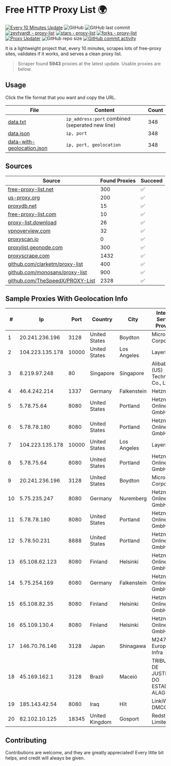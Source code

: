 
# Free HTTP Proxy List 🌍

[![Every 10 Minutes Update](https://github.com/mertguvencli/http-proxy-list/actions/workflows/main.yml/badge.svg?branch=main)](https://github.com/mertguvencli/http-proxy-list/actions/workflows/main.yml)
![GitHub](https://img.shields.io/github/license/mertguvencli/http-proxy-list)
![GitHub last commit](https://img.shields.io/github/last-commit/mertguvencli/http-proxy-list)
[![zevtyardt - proxy-list](https://img.shields.io/static/v1?label=zevtyardt&message=proxy-list&color=blue&logo=github)](https://github.com/zevtyardt/proxy-list "Go to GitHub repo")
[![stars - proxy-list](https://img.shields.io/github/stars/zevtyardt/proxy-list?style=social)](https://github.com/zevtyardt/proxy-list)
[![forks - proxy-list](https://img.shields.io/github/forks/zevtyardt/proxy-list?style=social)](https://github.com/zevtyardt/proxy-list)
[![Proxy Updater](https://github.com/zevtyardt/proxy-list/workflows/Proxy%20Updater/badge.svg)](https://github.com/zevtyardt/proxy-list/actions?query=workflow:"Proxy+Updater")
![GitHub repo size](https://img.shields.io/github/repo-size/zevtyardt/proxy-list)
[![GitHub commit activity](https://img.shields.io/github/commit-activity/m/zevtyardt/proxy-list?logo=commits)](https://github.com/zevtyardt/proxy-list/commits/main)

It is a lightweight project that, every 10 minutes, scrapes lots of free-proxy sites, validates if it works, and serves a clean proxy list.

> Scraper found **5943** proxies at the latest update. Usable proxies are below.

## Usage

Click the file format that you want and copy the URL.

|File|Content|Count|
|----|-------|-----|
|[data.txt](https://raw.githubusercontent.com/mertguvencli/http-proxy-list/main/proxy-list/data.txt)|`ip_address:port` combined (seperated new line)|348|
|[data.json](https://raw.githubusercontent.com/mertguvencli/http-proxy-list/main/proxy-list/data.json)|`ip, port`|348|
|[data-with-geolocation.json](https://raw.githubusercontent.com/mertguvencli/http-proxy-list/main/proxy-list/data-with-geolocation.json)|`ip, port, geolocation`|348|

## Sources

|Source|Found Proxies|Succeed|
|------|-------------|-------|
|[free-proxy-list.net](https://free-proxy-list.net)|300|✅|
|[us-proxy.org](https://www.us-proxy.org)|200|✅|
|[proxydb.net](http://proxydb.net)|15|✅|
|[free-proxy-list.com](https://free-proxy-list.com/?page=&port=&type%5B%5D=http&type%5B%5D=https&up_time=0&search=Search)|10|✅|
|[proxy-list.download](https://www.proxy-list.download/HTTP)|26|✅|
|[vpnoverview.com](https://vpnoverview.com/privacy/anonymous-browsing/free-proxy-servers)|32|✅|
|[proxyscan.io](https://www.proxyscan.io)|0|✅|
|[proxylist.geonode.com](https://proxylist.geonode.com/api/proxy-list?limit=300&page=1&sort_by=lastChecked&sort_type=desc&protocols=http,https)|300|✅|
|[proxyscrape.com](https://api.proxyscrape.com/v2/?request=displayproxies&protocol=http&timeout=10000&country=all&ssl=all&anonymity=all)|1432|✅|
|[github.com/clarketm/proxy-list](https://raw.githubusercontent.com/clarketm/proxy-list/master/proxy-list-raw.txt)|400|✅|
|[github.com/monosans/proxy-list](https://raw.githubusercontent.com/monosans/proxy-list/main/proxies/http.txt)|900|✅|
|[github.com/TheSpeedX/PROXY-List](https://raw.githubusercontent.com/TheSpeedX/PROXY-List/master/http.txt)|2328|✅|


## Sample Proxies With Geolocation Info

|#|Ip|Port|Country|City|Internet Service Provider|
|-|--|----|-------|----|-------------------------|
|1|20.241.236.196|3128|United States|Boydton|Microsoft Corporation|
|2|104.223.135.178|10000|United States|Los Angeles|LayerHost|
|3|8.219.97.248|80|Singapore|Singapore|Alibaba (US) Technology Co., Ltd.|
|4|46.4.242.214|1337|Germany|Falkenstein|Hetzner|
|5|5.78.75.64|8080|United States|Portland|Hetzner Online GmbH|
|6|5.78.78.180|8080|United States|Portland|Hetzner Online GmbH|
|7|104.223.135.178|10000|United States|Los Angeles|LayerHost|
|8|5.78.75.64|8080|United States|Portland|Hetzner Online GmbH|
|9|20.241.236.196|3128|United States|Boydton|Microsoft Corporation|
|10|5.75.235.247|8080|Germany|Nuremberg|Hetzner Online GmbH|
|11|5.78.78.180|8080|United States|Portland|Hetzner Online GmbH|
|12|5.78.50.231|8888|United States|Portland|Hetzner Online GmbH|
|13|65.108.62.123|8080|Finland|Helsinki|Hetzner Online GmbH|
|14|5.75.254.169|8080|Germany|Falkenstein|Hetzner Online GmbH|
|15|65.108.82.35|8080|Finland|Helsinki|Hetzner Online GmbH|
|16|65.109.130.4|8080|Finland|Helsinki|Hetzner Online GmbH|
|17|146.70.76.146|3128|Japan|Shinagawa|M247 Europe Infra|
|18|45.169.162.1|3128|Brazil|Maceió|TRIBUNAL DE JUSTIÇA DO ESTADO DE ALAGOAS|
|19|185.143.42.54|8080|Iraq|Hīt|LinkiWay DMCC|
|20|82.102.10.125|18345|United Kingdom|Gosport|Redstation Limited|



## Contributing

Contributions are welcome, and they are greatly appreciated! Every
little bit helps, and credit will always be given.


